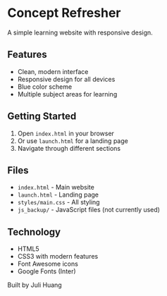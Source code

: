 # Concept Refresher

A simple learning website with responsive design.

## Features

- Clean, modern interface
- Responsive design for all devices
- Blue color scheme
- Multiple subject areas for learning

## Getting Started

1. Open `index.html` in your browser
2. Or use `launch.html` for a landing page
3. Navigate through different sections

## Files

- `index.html` - Main website
- `launch.html` - Landing page  
- `styles/main.css` - All styling
- `js_backup/` - JavaScript files (not currently used)

## Technology

- HTML5
- CSS3 with modern features
- Font Awesome icons
- Google Fonts (Inter)

Built by Juli Huang